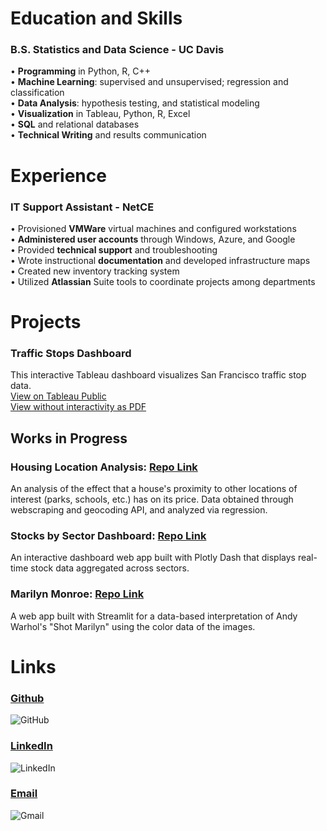 
# Education and Skills
### B.S. Statistics and Data Science - UC Davis
•	<b>Programming</b> in Python, R, C++ <br>
•	<b>Machine Learning</b>: supervised and unsupervised; regression and classification <br>
•	<b>Data Analysis</b>: hypothesis testing, and statistical modeling <br>
•	<b>Visualization</b> in Tableau, Python, R, Excel <br>
•	<b>SQL</b> and relational databases <br>
•	<b>Technical Writing</b> and results communication

# Experience
### IT Support Assistant - NetCE
•	Provisioned <b>VMWare</b> virtual machines and configured workstations <br>
• <b>Administered user accounts</b> through Windows, Azure, and Google <br>
• Provided <b>technical support</b> and troubleshooting <br>
• Wrote instructional <b>documentation</b> and developed infrastructure maps <br>
• Created new inventory tracking system <br>
• Utilized <b>Atlassian</b> Suite tools to coordinate projects among departments


# Projects
### Traffic Stops Dashboard
This interactive Tableau dashboard visualizes San Francisco traffic stop data. <br>
[View on Tableau Public](https://public.tableau.com/app/profile/melanie.bluck/viz/SanFranciscoPoliceStops/Dashboard1) <br>
[View without interactivity as PDF](https://drive.google.com/file/d/1IQrV1FWK_UjOSHBSr77zKWdY8ODJqGGm/view?usp=sharing)

## Works in Progress

### Housing Location Analysis: [Repo Link](https://github.com/mbluck/Housing-Location-Analysis)
An analysis of the effect that a house's proximity to other locations of interest (parks, schools, etc.) has on its price. Data obtained through webscraping and geocoding API, and analyzed via regression.

### Stocks by Sector Dashboard:   [Repo Link](https://github.com/mbluck/Stocks-by-Sector-Analysis)
An interactive dashboard web app built with Plotly Dash that displays real-time stock data aggregated across sectors.

### Marilyn Monroe: [Repo Link](https://github.com/mbluck/Shot-Marilyn)
A web app built with Streamlit for a data-based interpretation of Andy Warhol's "Shot Marilyn" using the color data of the images. 

# Links
### [Github](https://github.com/mbluck) 
![GitHub](https://img.shields.io/badge/github-%23121011.svg?style=for-the-badge&logo=github&logoColor=white) 

### [LinkedIn](https://www.linkedin.com/in/melanie-bluck-532850162/)
![LinkedIn](https://img.shields.io/badge/linkedin-%230077B5.svg?style=for-the-badge&logo=linkedin&logoColor=white)

### [Email](mailto:m.bluck1@gmail.com) 
![Gmail](https://img.shields.io/badge/Gmail-D14836?style=for-the-badge&logo=gmail&logoColor=white)


